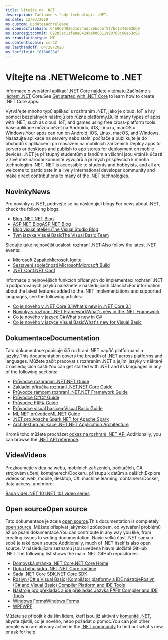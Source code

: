 ```yaml
---
title: Vítejte na .NET
description: Začínáme s řady technologií .NET.
ms.date: 12/03/2019
ms.custom: updateeachrelease
ms.openlocfilehash: 64b9b0402631d34adc7ebd3bf8f7bc13416026b0
ms.sourcegitcommit: 62285ec11fa8e8424bab00511a90760c60e63c95
ms.translationtype: MT
ms.contentlocale: cs-CZ
ms.lasthandoff: 04/20/2020
ms.locfileid: "81646284"
---
```

# <a name="welcome-to-net"></a><span data-ttu-id="2df2a-103">Vítejte na .NET</span><span class="sxs-lookup"><span data-stu-id="2df2a-103">Welcome to .NET</span></span>

<span data-ttu-id="2df2a-104">Informace o vytváření aplikací .NET Core najdete [v tématu Začínáme s jádrem .NET](core/get-started.md) Core.</span><span class="sxs-lookup"><span data-stu-id="2df2a-104">See [Get started with .NET Core](core/get-started.md) to learn how to create .NET Core apps.</span></span>

<span data-ttu-id="2df2a-105">Vytvářejte mnoho typů aplikací s rozhraním .NET, jako je cloud, IoT a hry pomocí bezplatných nástrojů pro různé platformy.</span><span class="sxs-lookup"><span data-stu-id="2df2a-105">Build many types of apps with .NET, such as cloud, IoT, and games using free cross-platform tools.</span></span> <span data-ttu-id="2df2a-106">Vaše aplikace můžou běžet na Androidu, iOS, Linuxu, macOS u Windows.</span><span class="sxs-lookup"><span data-stu-id="2df2a-106">Your apps can run on Android, iOS, Linux, macOS, and Windows.</span></span> <span data-ttu-id="2df2a-107">Nasazujte aplikace na servery nebo stolní počítače a publikujte je do obchodů s aplikacemi pro nasazení na mobilních zařízeních.</span><span class="sxs-lookup"><span data-stu-id="2df2a-107">Deploy apps to servers or desktops and publish to app stores for deployment on mobile devices.</span></span> <span data-ttu-id="2df2a-108">.NET je přístupný studentům a fandům a všichni jsou vítáni k účasti v živé mezinárodní komunitě vývojářů a přímých příspěvcích k mnoha technologiím .NET.</span><span class="sxs-lookup"><span data-stu-id="2df2a-108">.NET is accessible to students and hobbyists, and all are welcome to participate in a lively international developer community and make direct contributions to many of the .NET technologies.</span></span>

## <a name="news"></a><span data-ttu-id="2df2a-109">Novinky</span><span class="sxs-lookup"><span data-stu-id="2df2a-109">News</span></span>

<span data-ttu-id="2df2a-110">Pro novinky o .NET, podívejte se na následující blogy:</span><span class="sxs-lookup"><span data-stu-id="2df2a-110">For news about .NET, check the following blogs:</span></span>

- [<span data-ttu-id="2df2a-111">Blog .NET</span><span class="sxs-lookup"><span data-stu-id="2df2a-111">.NET Blog</span></span>](https://devblogs.microsoft.com/dotnet/)
- [<span data-ttu-id="2df2a-112">ASP.NET Blog</span><span class="sxs-lookup"><span data-stu-id="2df2a-112">ASP.NET Blog</span></span>](https://devblogs.microsoft.com/aspnet/)
- [<span data-ttu-id="2df2a-113">Blog visual ateliéru</span><span class="sxs-lookup"><span data-stu-id="2df2a-113">The Visual Studio Blog</span></span>](https://devblogs.microsoft.com/visualstudio/)
- [<span data-ttu-id="2df2a-114">Tým jazyka Visual Basic</span><span class="sxs-lookup"><span data-stu-id="2df2a-114">The Visual Basic Team</span></span>](https://devblogs.microsoft.com/vbteam/)

<span data-ttu-id="2df2a-115">Sledujte také nejnovější události rozhraní .NET:</span><span class="sxs-lookup"><span data-stu-id="2df2a-115">Also follow the latest .NET events:</span></span>

- [<span data-ttu-id="2df2a-116">Microsoft Zapalte</span><span class="sxs-lookup"><span data-stu-id="2df2a-116">Microsoft Ignite</span></span>](https://www.microsoft.com/ignite)
- [<span data-ttu-id="2df2a-117">Sestavení společnosti Microsoft</span><span class="sxs-lookup"><span data-stu-id="2df2a-117">Microsoft Build</span></span>](https://www.microsoft.com/build)
- [<span data-ttu-id="2df2a-118">.NET Conf</span><span class="sxs-lookup"><span data-stu-id="2df2a-118">.NET Conf</span></span>](https://www.dotnetconf.net/)

<span data-ttu-id="2df2a-119">Informace o nejnovějších funkcích přidaných do implementací rozhraní .NET a podporovaných jazyků naleznete v následujících článcích:</span><span class="sxs-lookup"><span data-stu-id="2df2a-119">For information about the latest features added to the .NET implementations and supported languages, see the following articles:</span></span>

- [<span data-ttu-id="2df2a-120">Co je nového v .NET Core 3.1</span><span class="sxs-lookup"><span data-stu-id="2df2a-120">What's new in .NET Core 3.1</span></span>](core/whats-new/dotnet-core-3-1.md)
- [<span data-ttu-id="2df2a-121">Novinky v rozhraní .NET Framework</span><span class="sxs-lookup"><span data-stu-id="2df2a-121">What's new in the .NET Framework</span></span>](framework/whats-new/index.md)
- [<span data-ttu-id="2df2a-122">Co je nového v jazyce C#</span><span class="sxs-lookup"><span data-stu-id="2df2a-122">What's new in C#</span></span>](csharp/whats-new/index.md)
- [<span data-ttu-id="2df2a-123">Co je nového v jazyce Visual Basic</span><span class="sxs-lookup"><span data-stu-id="2df2a-123">What's new for Visual Basic</span></span>](visual-basic/getting-started/whats-new.md)

## <a name="documentation"></a><span data-ttu-id="2df2a-124">Dokumentace</span><span class="sxs-lookup"><span data-stu-id="2df2a-124">Documentation</span></span>

<span data-ttu-id="2df2a-125">Tato dokumentace popisuje šíři rozhraní .NET napříč platformami a jazyky.</span><span class="sxs-lookup"><span data-stu-id="2df2a-125">This documentation covers the breadth of .NET across platforms and languages.</span></span> <span data-ttu-id="2df2a-126">Můžete začít pracovat s rozhraním .NET a jejími jazyky v některé z následujících částí:</span><span class="sxs-lookup"><span data-stu-id="2df2a-126">You can get started with .NET and its languages in any of the following sections:</span></span>

- [<span data-ttu-id="2df2a-127">Průvodce rozhraním .NET</span><span class="sxs-lookup"><span data-stu-id="2df2a-127">.NET Guide</span></span>](standard/index.yml)
- [<span data-ttu-id="2df2a-128">Základní příručka rozhraní .NET</span><span class="sxs-lookup"><span data-stu-id="2df2a-128">.NET Core Guide</span></span>](core/index.yml)
- [<span data-ttu-id="2df2a-129">Průvodce rámcem rozhraní .NET</span><span class="sxs-lookup"><span data-stu-id="2df2a-129">.NET Framework Guide</span></span>](framework/index.yml)
- [<span data-ttu-id="2df2a-130">Průvodce C#</span><span class="sxs-lookup"><span data-stu-id="2df2a-130">C# Guide</span></span>](csharp/index.yml)
- [<span data-ttu-id="2df2a-131">Průvodce F#</span><span class="sxs-lookup"><span data-stu-id="2df2a-131">F# Guide</span></span>](fsharp/index.yml)
- [<span data-ttu-id="2df2a-132">Průvodce visual basicem</span><span class="sxs-lookup"><span data-stu-id="2df2a-132">Visual Basic Guide</span></span>](visual-basic/index.yml)
- [<span data-ttu-id="2df2a-133">ML.NET průvodce</span><span class="sxs-lookup"><span data-stu-id="2df2a-133">ML.NET Guide</span></span>](machine-learning/index.yml)
- [<span data-ttu-id="2df2a-134">.NET pro Apache Spark</span><span class="sxs-lookup"><span data-stu-id="2df2a-134">.NET for Apache Spark</span></span>](spark/index.yml)
- [<span data-ttu-id="2df2a-135">Architektura aplikace .NET</span><span class="sxs-lookup"><span data-stu-id="2df2a-135">.NET Application Architecture</span></span>](architecture/index.yml)

<span data-ttu-id="2df2a-136">Kromě toho můžete procházet [odkaz na rozhraní .NET API](/dotnet/api).</span><span class="sxs-lookup"><span data-stu-id="2df2a-136">Additionally, you can browse the [.NET API reference](/dotnet/api).</span></span>

## <a name="videos"></a><span data-ttu-id="2df2a-137">Videa</span><span class="sxs-lookup"><span data-stu-id="2df2a-137">Videos</span></span>

<span data-ttu-id="2df2a-138">Prozkoumejte videa na webu, mobilních zařízeních, počítačích, C#, strojovém učení, kontejnerech/Dockeru, přístupu k datům a dalších:</span><span class="sxs-lookup"><span data-stu-id="2df2a-138">Explore videos on web, mobile, desktop, C#, machine learning, containers/Docker, data access, and more:</span></span>

[<span data-ttu-id="2df2a-139">Řada videí .NET 101</span><span class="sxs-lookup"><span data-stu-id="2df2a-139">.NET 101 video series</span></span>](https://dotnet.microsoft.com/learn/videos)

## <a name="open-source"></a><span data-ttu-id="2df2a-140">Open source</span><span class="sxs-lookup"><span data-stu-id="2df2a-140">Open source</span></span>

<span data-ttu-id="2df2a-141">Tato dokumentace je zcela [open source](https://github.com/dotnet/docs).</span><span class="sxs-lookup"><span data-stu-id="2df2a-141">This documentation is completely [open source](https://github.com/dotnet/docs).</span></span> <span data-ttu-id="2df2a-142">Můžete přispívat jakýmkoli způsobem, od vytváření problémů až po psaní dokumentace.</span><span class="sxs-lookup"><span data-stu-id="2df2a-142">You can contribute in any way you like, from creating issues to writing documentation.</span></span> <span data-ttu-id="2df2a-143">Navíc velká část .NET sama o sobě je také open source.</span><span class="sxs-lookup"><span data-stu-id="2df2a-143">Additionally, much of .NET itself is also open source.</span></span> <span data-ttu-id="2df2a-144">V následujícím seznamu jsou uvedena hlavní úložiště GitHub .NET:</span><span class="sxs-lookup"><span data-stu-id="2df2a-144">The following list shows the main .NET GitHub repositories:</span></span>

- [<span data-ttu-id="2df2a-145">Domovská stránka .NET Core</span><span class="sxs-lookup"><span data-stu-id="2df2a-145">.NET Core Home</span></span>](https://github.com/dotnet/core)
- [<span data-ttu-id="2df2a-146">Doba běhu jádra .NET</span><span class="sxs-lookup"><span data-stu-id="2df2a-146">.NET Core runtime</span></span>](https://github.com/dotnet/runtime)
- [<span data-ttu-id="2df2a-147">Sada .NET Core SDK</span><span class="sxs-lookup"><span data-stu-id="2df2a-147">.NET Core SDK</span></span>](https://github.com/dotnet/sdk)
- [<span data-ttu-id="2df2a-148">Roslyn (C# a Visual Basic) Kompilátor platformy a IDE nástroje</span><span class="sxs-lookup"><span data-stu-id="2df2a-148">Roslyn (C# and Visual Basic) Compiler Platform and IDE Tools</span></span>](https://github.com/dotnet/roslyn)
- [<span data-ttu-id="2df2a-149">Nástroje pro překladač a ide překladač Jazyka F#</span><span class="sxs-lookup"><span data-stu-id="2df2a-149">F# Compiler and IDE Tools</span></span>](https://github.com/dotnet/fsharp)
- [<span data-ttu-id="2df2a-150">Windows Forms</span><span class="sxs-lookup"><span data-stu-id="2df2a-150">Windows Forms</span></span>](https://github.com/dotnet/winforms)
- [<span data-ttu-id="2df2a-151">WPF</span><span class="sxs-lookup"><span data-stu-id="2df2a-151">WPF</span></span>](https://github.com/dotnet/wpf)

<span data-ttu-id="2df2a-152">Můžete se připojit k dalším lidem, kteří jsou již aktivní v [komunitě .NET,](https://dotnet.microsoft.com/platform/community) abyste zjistili, co je nového, nebo požádat o pomoc.</span><span class="sxs-lookup"><span data-stu-id="2df2a-152">You can join other people who are already active in the [.NET community](https://dotnet.microsoft.com/platform/community) to find out what's new or ask for help.</span></span>
